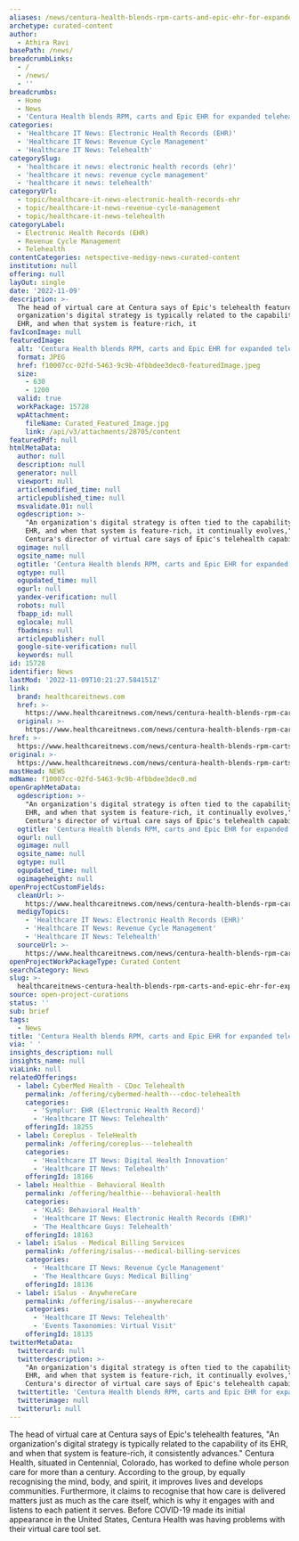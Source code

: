 ```yaml
---
aliases: /news/centura-health-blends-rpm-carts-and-epic-ehr-for-expanded-telehealth
archetype: curated-content
author:
  - Athira Ravi
basePath: /news/
breadcrumbLinks:
  - /
  - /news/
  - ''
breadcrumbs:
  - Home
  - News
  - 'Centura Health blends RPM, carts and Epic EHR for expanded telehealth'
categories:
  - 'Healthcare IT News: Electronic Health Records (EHR)'
  - 'Healthcare IT News: Revenue Cycle Management'
  - 'Healthcare IT News: Telehealth'
categorySlug:
  - 'healthcare it news: electronic health records (ehr)'
  - 'healthcare it news: revenue cycle management'
  - 'healthcare it news: telehealth'
categoryUrl:
  - topic/healthcare-it-news-electronic-health-records-ehr
  - topic/healthcare-it-news-revenue-cycle-management
  - topic/healthcare-it-news-telehealth
categoryLabel:
  - Electronic Health Records (EHR)
  - Revenue Cycle Management
  - Telehealth
contentCategories: netspective-medigy-news-curated-content
institution: null
offering: null
layOut: single
date: '2022-11-09'
description: >-
  The head of virtual care at Centura says of Epic's telehealth features, "An
  organization's digital strategy is typically related to the capability of its
  EHR, and when that system is feature-rich, it 
favIconImage: null
featuredImage:
  alt: 'Centura Health blends RPM, carts and Epic EHR for expanded telehealth'
  format: JPEG
  href: f10007cc-02fd-5463-9c9b-4fbbdee3dec0-featuredImage.jpeg
  size:
    - 630
    - 1200
  valid: true
  workPackage: 15728
  wpAttachment:
    fileName: Curated_Featured_Image.jpg
    link: /api/v3/attachments/28705/content
featuredPdf: null
htmlMetaData:
  author: null
  description: null
  generator: null
  viewport: null
  articlemodified_time: null
  articlepublished_time: null
  msvalidate.01: null
  ogdescription: >-
    "An organization's digital strategy is often tied to the capability of its
    EHR, and when that system is feature-rich, it continually evolves,"
    Centura's director of virtual care says of Epic's telehealth capabilities.
  ogimage: null
  ogsite_name: null
  ogtitle: 'Centura Health blends RPM, carts and Epic EHR for expanded telehealth'
  ogtype: null
  ogupdated_time: null
  ogurl: null
  yandex-verification: null
  robots: null
  fbapp_id: null
  oglocale: null
  fbadmins: null
  articlepublisher: null
  google-site-verification: null
  keywords: null
id: 15728
identifier: News
lastMod: '2022-11-09T10:21:27.584151Z'
link:
  brand: healthcareitnews.com
  href: >-
    https://www.healthcareitnews.com/news/centura-health-blends-rpm-carts-and-epic-ehr-expanded-telehealth
  original: >-
    https://www.healthcareitnews.com/news/centura-health-blends-rpm-carts-and-epic-ehr-expanded-telehealth
href: >-
  https://www.healthcareitnews.com/news/centura-health-blends-rpm-carts-and-epic-ehr-expanded-telehealth
original: >-
  https://www.healthcareitnews.com/news/centura-health-blends-rpm-carts-and-epic-ehr-expanded-telehealth
mastHead: NEWS
mdName: f10007cc-02fd-5463-9c9b-4fbbdee3dec0.md
openGraphMetaData:
  ogdescription: >-
    "An organization's digital strategy is often tied to the capability of its
    EHR, and when that system is feature-rich, it continually evolves,"
    Centura's director of virtual care says of Epic's telehealth capabilities.
  ogtitle: 'Centura Health blends RPM, carts and Epic EHR for expanded telehealth'
  ogurl: null
  ogimage: null
  ogsite_name: null
  ogtype: null
  ogupdated_time: null
  ogimageheight: null
openProjectCustomFields:
  cleanUrl: >-
    https://www.healthcareitnews.com/news/centura-health-blends-rpm-carts-and-epic-ehr-expanded-telehealth
  medigyTopics:
    - 'Healthcare IT News: Electronic Health Records (EHR)'
    - 'Healthcare IT News: Revenue Cycle Management'
    - 'Healthcare IT News: Telehealth'
  sourceUrl: >-
    https://www.healthcareitnews.com/news/centura-health-blends-rpm-carts-and-epic-ehr-expanded-telehealth
openProjectWorkPackageType: Curated Content
searchCategory: News
slug: >-
  healthcareitnews-centura-health-blends-rpm-carts-and-epic-ehr-for-expanded-telehealth
source: open-project-curations
status: ''
sub: brief
tags:
  - News
title: 'Centura Health blends RPM, carts and Epic EHR for expanded telehealth'
via: ' '
insights_description: null
insights_name: null
viaLink: null
relatedOfferings:
  - label: CyberMed Health - CDoc Telehealth
    permalink: /offering/cybermed-health---cdoc-telehealth
    categories:
      - 'Symplur: EHR (Electronic Health Record)'
      - 'Healthcare IT News: Telehealth'
    offeringId: 18255
  - label: Coreplus - TeleHealth
    permalink: /offering/coreplus---telehealth
    categories:
      - 'Healthcare IT News: Digital Health Innovation'
      - 'Healthcare IT News: Telehealth'
    offeringId: 18166
  - label: Healthie - Behavioral Health
    permalink: /offering/healthie---behavioral-health
    categories:
      - 'KLAS: Behavioral Health'
      - 'Healthcare IT News: Electronic Health Records (EHR)'
      - 'The Healthcare Guys: Telehealth'
    offeringId: 18163
  - label: iSalus - Medical Billing Services
    permalink: /offering/isalus---medical-billing-services
    categories:
      - 'Healthcare IT News: Revenue Cycle Management'
      - 'The Healthcare Guys: Medical Billing'
    offeringId: 18136
  - label: iSalus - AnywhereCare
    permalink: /offering/isalus---anywherecare
    categories:
      - 'Healthcare IT News: Telehealth'
      - 'Events Taxonomies: Virtual Visit'
    offeringId: 18135
twitterMetaData:
  twittercard: null
  twitterdescription: >-
    "An organization's digital strategy is often tied to the capability of its
    EHR, and when that system is feature-rich, it continually evolves,"
    Centura's director of virtual care says of Epic's telehealth capabilities.
  twittertitle: 'Centura Health blends RPM, carts and Epic EHR for expanded telehealth'
  twitterimage: null
  twitterurl: null
---
```

<p>The head of virtual care at Centura says of Epic's telehealth features, "An organization's digital strategy is typically related to the capability of its EHR, and when that system is feature-rich, it consistently advances." Centura Health, situated in Centennial, Colorado, has worked to define whole person care for more than a century. According to the group, by equally recognising the mind, body, and spirit, it improves lives and develops communities. Furthermore, it claims to recognise that how care is delivered matters just as much as the care itself, which is why it engages with and listens to each patient it serves. Before COVID-19 made its initial appearance in the United States, Centura Health was having problems with their virtual care tool set.</p>